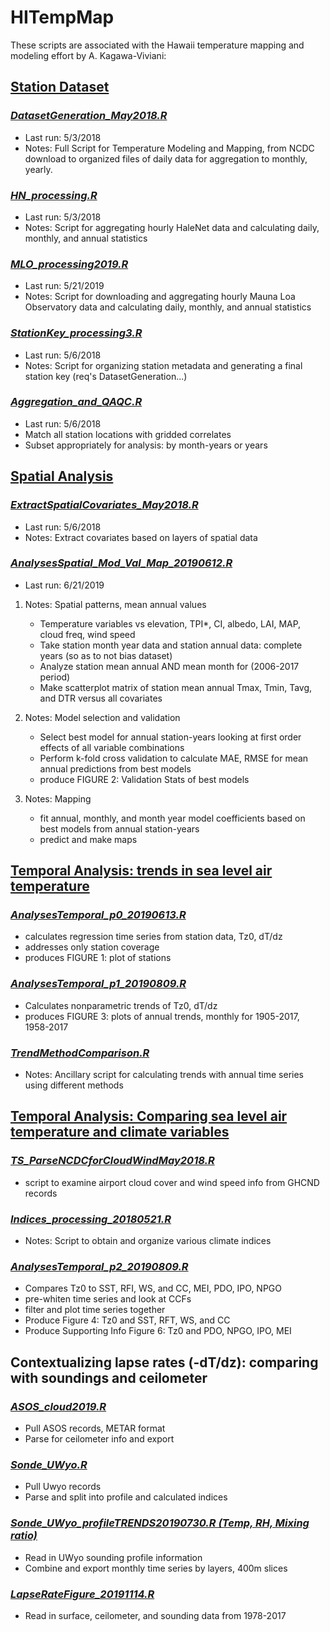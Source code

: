 # HITempMap
These scripts are associated with the Hawaii temperature mapping and modeling effort by A. Kagawa-Viviani:

## [Station Dataset](../StationDataset)
### *[DatasetGeneration_May2018.R](../StationDataset/DatasetGeneration_May2018.R)*
- Last run: 5/3/2018
- Notes: Full Script for Temperature Modeling and Mapping, from NCDC download to organized files of daily data for aggregation to monthly, yearly.

### *[HN_processing.R](../StationDataset/HN_processing.R)*
- Last run: 5/3/2018
- Notes: Script for aggregating hourly HaleNet data and calculating daily, monthly, and annual statistics

### *[MLO_processing2019.R](../StationDataset/MLO_processing2019.R)*
- Last run: 5/21/2019
- Notes: Script for downloading and aggregating hourly Mauna Loa Observatory data and calculating daily, monthly, and annual statistics

### *[StationKey_processing3.R](../StationDataset/StationKey_processing3.R)*
- Last run: 5/6/2018
- Notes: Script for organizing station metadata and generating a final station key (req's DatasetGeneration...)

### *[Aggregation_and_QAQC.R](../StationDataset/Aggregation_and_QAQC.R)*
- Last run: 5/6/2018
- Match all station locations with gridded correlates
- Subset appropriately for analysis: by month-years or years

## [Spatial Analysis](../SpatialAnalysis)
### *[ExtractSpatialCovariates_May2018.R](../SpatialAnalysis/ExtractSpatialCovariates_May2018.R)*
- Last run: 5/6/2018
- Notes: Extract covariates based on layers of spatial data

### *[AnalysesSpatial_Mod_Val_Map_20190612.R](../SpatialAnalysis/AnalysesSpatial_Mod_Val_Map_20190612.R)*
- Last run: 6/21/2019
1. Notes: Spatial patterns, mean annual values
   - Temperature variables vs elevation, TPI*, CI, albedo, LAI, MAP, cloud freq, wind speed
   - Take station month year data and station annual data: complete years (so as to not bias dataset)
   - Analyze station mean annual AND mean month for (2006-2017 period)
   - Make scatterplot matrix of station mean annual Tmax, Tmin, Tavg, and DTR versus all covariates

2. Notes: Model selection and validation
   - Select best model for annual station-years looking at first order effects of all variable combinations
   - Perform k-fold cross validation to calculate MAE, RMSE for mean annual predictions from best models
   - produce FIGURE 2: Validation Stats of best models

3. Notes: Mapping
   - fit annual, monthly, and month year model coefficients based on best models from annual station-years
   - predict and make maps

## [Temporal Analysis: trends in sea level air temperature](../TemporalAnalysis)
### *[AnalysesTemporal_p0_20190613.R](../TemporalAnalysis/AnalysesTemporal_p0_20190613.R)*
- calculates regression time series from station data, Tz0, dT/dz
- addresses only station coverage 
- produces FIGURE 1: plot of stations

### *[AnalysesTemporal_p1_20190809.R](../TemporalAnalysis/AnalysesTemporal_p1_20190809.R)*	
- Calculates nonparametric trends of Tz0, dT/dz
- produces FIGURE 3: plots of annual trends, monthly for 1905-2017, 1958-2017

### *[TrendMethodComparison.R](../TemporalAnalysis/TrendMethodComparison.R)*
- Notes: Ancillary script for calculating trends with annual time series using different methods

## [Temporal Analysis: Comparing sea level air temperature and climate variables](../TemporalAnalysis)
### *[TS_ParseNCDCforCloudWindMay2018.R](../TemporalAnalysis/TS_ParseNCDCforCloudWindMay2018.R)*
- script to examine airport cloud cover and wind speed info from GHCND records

### *[Indices_processing_20180521.R](../TemporalAnalysis/Indices_processing_20180521.R)*
- Notes: Script to obtain and organize various climate indices

### *[AnalysesTemporal_p2_20190809.R](../TemporalAnalysis/AnalysesTemporal_p2_20190809.R)*
- Compares Tz0 to SST, RFI, WS, and CC, MEI, PDO, IPO, NPGO
- pre-whiten time series and look at CCFs
- filter and plot time series together
- Produce Figure 4: Tz0 and SST, RFT, WS, and CC
- Produce Supporting Info Figure 6: Tz0 and PDO, NPGO, IPO, MEI

## Contextualizing lapse rates (-dT/dz): comparing with soundings and ceilometer
### *[ASOS_cloud2019.R](../ContextualizingLapseRates/ASOS_cloud2019.R)*
- Pull ASOS records, METAR format
- Parse for ceilometer info and export

### *[Sonde_UWyo.R](../ContextualizingLapseRates/Sonde_UWyo.R)*
- Pull Uwyo records
- Parse and split into profile and calculated indices

### *[Sonde_UWyo_profileTRENDS20190730.R (Temp, RH, Mixing ratio)](../ContextualizingLapseRates/Sonde_UWyo_profileTRENDS20190730.R)*
- Read in UWyo sounding profile information
- Combine and export monthly time series by layers, 400m slices

### *[LapseRateFigure_20191114.R](../ContextualizingLapseRates/LapseRateFigure_20191114.R)*
- Read in surface, ceilometer, and sounding data from 1978-2017
